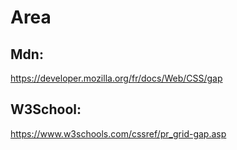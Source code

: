 # Area

## Mdn:
https://developer.mozilla.org/fr/docs/Web/CSS/gap

## W3School:
https://www.w3schools.com/cssref/pr_grid-gap.asp